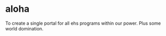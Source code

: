 # aloha
To create a single portal for all ehs programs within our power. Plus some world domination. 
